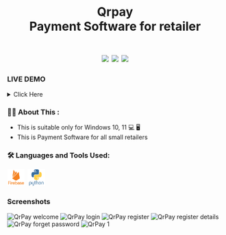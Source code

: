 <div id="header" align="center">
  <h1>
  Qrpay</br>
  Payment Software for retailer
  <h1>
  <img src="https://media.giphy.com/media/vhVqGkxDYxAaRbOWVp/giphy.gif" width="150"/>
  <img src="https://media.giphy.com/media/KAq5w47R9rmTuvWOWa/giphy.gif" width="150"/>
  <img src="https://media.giphy.com/media/HscDLzkO8EOTmgkhQP/giphy.gif" width="150"/>
</div>
  
### LIVE DEMO
  <details><summary>Click Here</summary>
<p>

#### Download From Here
 <a href='https://mega.nz/file/PdAkyawL#ZYMTJxwck13qLGDiMDbhtDkKcxkDBmNzYb4Qq691It0'><h3>```QrPay```</h3></a>
  
</p>
</details>

### :man_technologist: About This :
- This is suitable only for Windows 10, 11 :computer: :desktop_computer:
- This is Payment Software for all small retailers

### :hammer_and_wrench: Languages and Tools Used:

<div>
  <img src="https://github.com/devicons/devicon/blob/master/icons/firebase/firebase-plain-wordmark.svg" title="Firebase" alt="Firebase" width="40" height="40"/>&nbsp;
  <img src="https://github.com/devicons/devicon/blob/master/icons/python/python-original-wordmark.svg" title="Python"  alt="Python" width="40" height="40"/>&nbsp;
</div>

### Screenshots
  
![QrPay welcome ](https://user-images.githubusercontent.com/64766478/188495413-fc1321be-ee19-4fe7-8528-1a00c6835883.jpg)
![QrPay login](https://user-images.githubusercontent.com/64766478/188495537-4f0120a8-3922-4639-b061-4e4c6425cf75.jpg)
![QrPay register](https://user-images.githubusercontent.com/64766478/188495650-350e9a38-0234-420a-abcd-608bd1dd595a.jpg)
![QrPay register details](https://user-images.githubusercontent.com/64766478/188495660-7f5f20a3-6862-444b-9ddd-82fbe47fd16e.jpg)
![QrPay forget password ](https://user-images.githubusercontent.com/64766478/188495679-585d4b04-4f1c-4598-86c4-a31a7bffdc04.jpg)
![QrPay 1](https://user-images.githubusercontent.com/64766478/188495313-1f7b83cd-1e38-4437-b7f6-5795708e07d3.jpg)
